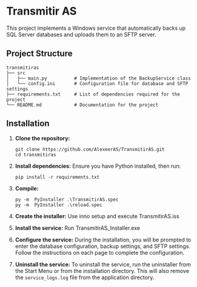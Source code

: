 # Transmitir AS

This project implements a Windows service that automatically backs up SQL Server databases and uploads them to an SFTP server. 

## Project Structure

```
transmitiras
├── src
│   ├── main.py          # Implementation of the BackupService class
│   └── config.ini       # Configuration file for database and SFTP settings
├── requirements.txt     # List of dependencies required for the project
└── README.md            # Documentation for the project
```

## Installation

1. **Clone the repository:**
   ```
   git clone https://github.com/AlexeerAS/TransmitirAS.git
   cd transmitiras
   ```

2. **Install dependencies:**
   Ensure you have Python installed, then run:
   ```
   pip install -r requirements.txt
   ```

3. **Compile:**
   ```
   py -m  PyInstaller .\TransmitirAS.spec
   py -m  PyInstaller .\reload.spec   
   ```

4. **Create the installer:**
   Use inno setup and execute TransmitirAS.iss

5. **Install the service:**
   Run TransmitirAS_Installer.exe

6. **Configure the service:**
During the installation, you will be prompted to enter the database configuration, backup settings, and SFTP settings. Follow the instructions on each page to complete the configuration.

7. **Uninstall the service:**
To uninstall the service, run the uninstaller from the Start Menu or from the installation directory. This will also remove the `service_logs.log` file from the application directory.

